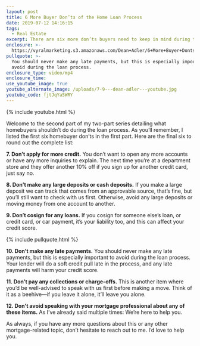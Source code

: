 ```yaml
---
layout: post
title: 6 More Buyer Don’ts of the Home Loan Process
date: 2019-07-12 14:16:15
tags:
  - Real Estate
excerpt: There are six more don’ts buyers need to keep in mind during the loan process.
enclosure: >-
  https://vyralmarketing.s3.amazonaws.com/Dean+Adler/6+More+Buyer+Donts+of+the+Home+Loan+Process.mp4
pullquote: >-
  You should never make any late payments, but this is especially important to
  avoid during the loan process.
enclosure_type: video/mp4
enclosure_time:
use_youtube_image: true
youtube_alternate_image: /uploads/7-9---dean-adler---youtube.jpg
youtube_code: fjtJqYa5WRY
---
```


{% include youtube.html %}

Welcome to the second part of my two-part series detailing what homebuyers shouldn’t do during the loan process. As you’ll remember, I listed the first six homebuyer don’ts in the first part. Here are the final six to round out the complete list:&nbsp;

**7\. Don’t apply for more credit.** You don’t want to open any more accounts or have any more inquiries to explain. The next time you’re at a department store and they offer another 10% off if you sign up for another credit card, just say no.&nbsp;

**8\. Don’t make any large deposits or cash deposits.** If you make a large deposit we can track that comes from an approvable source, that’s fine, but you’ll still want to check with us first. Otherwise, avoid any large deposits or moving money from one account to another.&nbsp;

**9\. Don’t cosign for any loans.** If you cosign for someone else’s loan, or credit card, or car payment, it’s your liability too, and this can affect your credit score.

{% include pullquote.html %}

**10\. Don’t make any late payments.** You should never make any late payments, but this is especially important to avoid during the loan process. Your lender will do a soft credit pull late in the process, and any late payments will harm your credit score.&nbsp;

**11\. Don’t pay any collections or charge-offs.** This is another item where you’d be well-advised to speak with us first before making a move. Think of it as a beehive—if you leave it alone, it’ll leave you alone.&nbsp;

**12\. Don’t avoid speaking with your mortgage professional about any of these items.** As I’ve already said multiple times: We’re here to help you.

As always, if you have any more questions about this or any other mortgage-related topic, don’t hesitate to reach out to me. I’d love to help you.